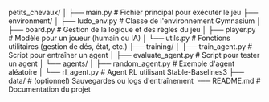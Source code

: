 petits_chevaux/
│
├── main.py                # Fichier principal pour exécuter le jeu
├── environment/
│   ├── ludo_env.py        # Classe de l'environnement Gymnasium
│   ├── board.py           # Gestion de la logique et des règles du jeu
│   ├── player.py          # Modèle pour un joueur (humain ou IA)
│   └── utils.py           # Fonctions utilitaires (gestion de dés, état, etc.)
├── training/
│   ├── train_agent.py     # Script pour entraîner un agent
│   ├── evaluate_agent.py  # Script pour tester un agent
│   └── agents/
│       ├── random_agent.py  # Exemple d'agent aléatoire
│       └── rl_agent.py      # Agent RL utilisant Stable-Baselines3
├── data/                  # (optionnel) Sauvegardes ou logs d'entraînement
└── README.md              # Documentation du projet

